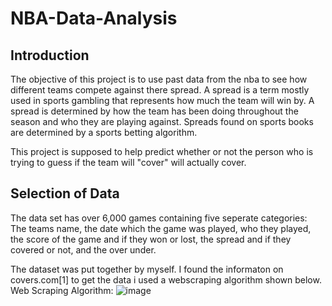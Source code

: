 # NBA-Data-Analysis

## Introduction
The objective of this project is to use past data from the nba to see how different teams compete against there spread. A spread is a term mostly used in sports gambling that represents how much the team will win by. A spread is determined by how the team has been doing throughout the season and who they are playing against. Spreads found on sports books are determined by a sports betting algorithm.

This project is supposed to help predict whether or not the person who is trying to guess if the team will "cover" will actually cover. 

## Selection of Data
The data set has over 6,000 games containing five seperate categories: The teams name, the date which the game was played, who they played, the score of the game and if they won or lost, the spread and if they covered or not, and the over under.

The dataset was put together by myself. I found the informaton on covers.com[1] to get the data i used a webscraping algorithm shown below.
Web Scraping Algorithm:
![image](https://github.com/MattFerrara/NBA-Data-Analysis/assets/90582699/1e5c3cc2-7fc5-413e-8519-f1827acbcd3f)

